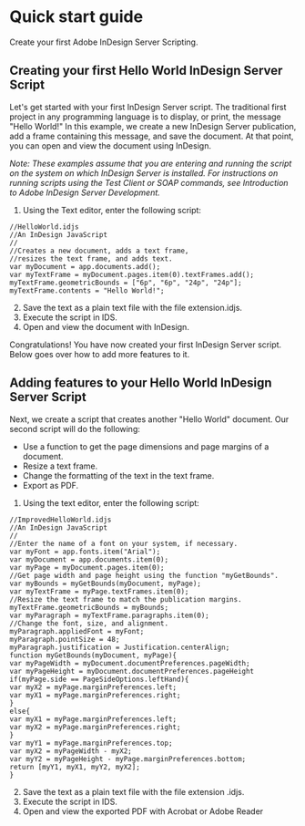 # Quick start guide
Create your first Adobe InDesign Server Scripting.

## Creating your first Hello World InDesign Server Script
Let's get started with your first InDesign Server script. The traditional first project in any programming language is to display, or print, the message "Hello World!" In this example, we create a new InDesign Server publication, add a frame containing this message, and save the document. At that point, you can open and view the document using InDesign.

*Note: These examples assume that you are entering and running the script on the system on which InDesign Server is installed. For instructions on running scripts using the Test Client or SOAP commands, see Introduction to Adobe InDesign Server Development.*

1. Using the Text editor, enter the following script:

```
//HelloWorld.idjs
//An InDesign JavaScript
//
//Creates a new document, adds a text frame,
//resizes the text frame, and adds text.
var myDocument = app.documents.add();
var myTextFrame = myDocument.pages.item(0).textFrames.add();
myTextFrame.geometricBounds = ["6p", "6p", "24p", "24p"];
myTextFrame.contents = "Hello World!";
```

2. Save the text as a plain text file with the file extension.idjs.
3. Execute the script in IDS.
4. Open and view the document with InDesign.

Congratulations! You have now created your first InDesign Server script. Below goes over how to add more features to it.

## Adding features to your Hello World InDesign Server Script
Next, we create a script that creates another "Hello World" document. Our second script will do the following:

* Use a function to get the page dimensions and page margins of a document.
* Resize a text frame.
* Change the formatting of the text in the text frame.
* Export as PDF.

1. Using the text editor, enter the following script:

```
//ImprovedHelloWorld.idjs
//An InDesign JavaScript
//
//Enter the name of a font on your system, if necessary.
var myFont = app.fonts.item("Arial");
var myDocument = app.documents.item(0);
var myPage = myDocument.pages.item(0);
//Get page width and page height using the function "myGetBounds".
var myBounds = myGetBounds(myDocument, myPage);
var myTextFrame = myPage.textFrames.item(0);
//Resize the text frame to match the publication margins.
myTextFrame.geometricBounds = myBounds;
var myParagraph = myTextFrame.paragraphs.item(0);
//Change the font, size, and alignment.
myParagraph.appliedFont = myFont;
myParagraph.pointSize = 48;
myParagraph.justification = Justification.centerAlign;
function myGetBounds(myDocument, myPage){
var myPageWidth = myDocument.documentPreferences.pageWidth;
var myPageHeight = myDocument.documentPreferences.pageHeight
if(myPage.side == PageSideOptions.leftHand){
var myX2 = myPage.marginPreferences.left;
var myX1 = myPage.marginPreferences.right;
}
else{
var myX1 = myPage.marginPreferences.left;
var myX2 = myPage.marginPreferences.right;
}
var myY1 = myPage.marginPreferences.top;
var myX2 = myPageWidth - myX2;
var myY2 = myPageHeight - myPage.marginPreferences.bottom;
return [myY1, myX1, myY2, myX2];
}
```

2. Save the text as a plain text file with the file extension .idjs.
3. Execute the script in IDS.
4. Open and view the exported PDF with Acrobat or Adobe Reader